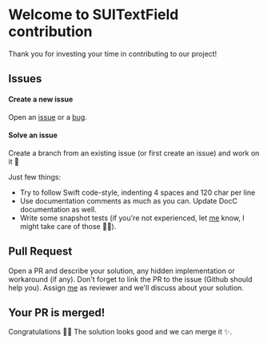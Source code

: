 # Welcome to SUITextField contribution

Thank you for investing your time in contributing to our project!

## Issues

#### Create a new issue

Open an [issue](https://github.com/ricocrescenzio95/SUITextField/issues/new?assignees=ricocrescenzio95&labels=enhancement&template=feature_request.md&title=%5BNEW%5D) or a [bug](https://github.com/ricocrescenzio95/SUITextField/issues/new?assignees=ricocrescenzio95&labels=enhancement&template=feature_request.md&title=%5BNEW%5D).

#### Solve an issue

Create a branch from an existing issue (or first create an issue) and work on it 🥳

Just few things:

- Try to follow Swift code-style, indenting 4 spaces and 120 char per line
- Use documentation comments as much as you can. Update DocC documentation as well.
- Write some snapshot tests (if you're not experienced, let [me](https://github.com/ricocrescenzio95) know, I might take care of those ✌🏻).

## Pull Request

Open a PR and describe your solution, any hidden implementation or workaround (if any).
Don't forget to link the PR to the issue (Github should help you). Assign [me](https://github.com/ricocrescenzio95) as 
reviewer and we'll discuss about your solution.

## Your PR is merged!

Congratulations :tada::tada: The solution looks good and we can merge it :sparkles:.
